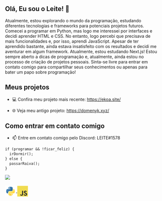 ## Olá, Eu sou o Leite! 👋 

Atualmente, estou explorando o mundo da programação, estudando diferentes tecnologias e frameworks para
potenciais projetos futuros. Comecei a programar em Python, mas logo me interessei por interfaces e decidi
aprender HTML e CSS. No entanto, logo percebi que precisava de mais funcionalidades e, por isso, aprendi
JavaScript. Apesar de ter aprendido bastante, ainda estava insatisfeito com os resultados e decidi me
aventurar em algum framework. Atualmente, estou estudando Next.js!
Estou sempre aberto a dicas de programação e, atualmente, ainda estou no processo de criação de projetos pessoais.
Sinta-se livre para entrar em contato comigo para compartilhar seus conhecimentos ou apenas para bater um papo sobre
programação!


## Meus projetos
- 💻 Confira meu projeto mais recente: https://ekoa.site/

- 🌐 Veja meu antigo projeto: https://domenyk.xyz/

## Como entrar em contato comigo
- 📫 Entre em contato comigo pelo Discord: LEITE#1578

```
if (programar && !ficar_feliz) {
  irDormir();
} else {
  passarRaiva();
}
```


<div align="left">
  <a href="https://github.com/L31T1NH0">
  <img width="380px" src="https://github-readme-stats.vercel.app/api/top-langs/?username=L31T1NH0&layout=compact&langs_count=7&theme=radical"/>
  <div style="display: inline_block"><br>
  <img align="center" alt="Python" height="36" width="36" src="https://raw.githubusercontent.com/devicons/devicon/master/icons/python/python-original.svg">
  <img align="center" alt="JavaScript" height="36" width="36" src="https://raw.githubusercontent.com/devicons/devicon/master/icons/javascript/javascript-original.svg">
</div>

